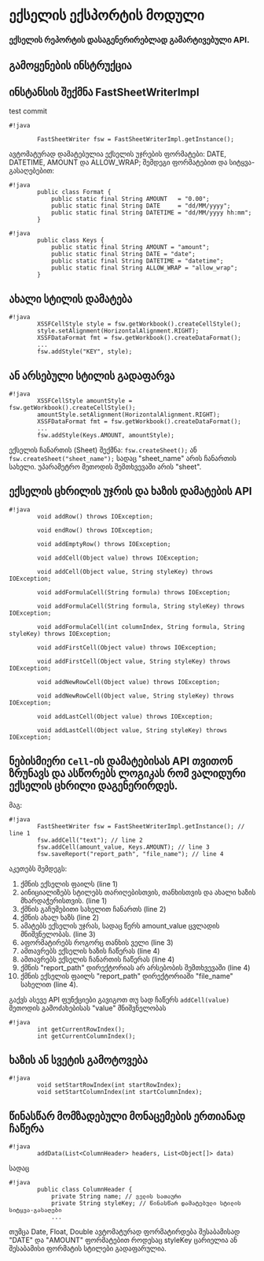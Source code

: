 # ექსელის ექსპორტის მოდული #

### **ექსელის რეპორტის დასაგენერირებლად გამარტივებული API.** ###

## გამოყენების ინსტრუქცია ##

 ## ინსტანსის შექმნა FastSheetWriterImpl ##

test commit

```
#!java

		FastSheetWriter fsw = FastSheetWriterImpl.getInstance();
```

ავტომატურად დამატებულია ექსელის უჯრების ფორმატები: DATE, DATETIME, AMOUNT და ALLOW_WRAP; შემდეგი ფორმატებით და სიტყვა-გასაღებებით:

```
#!java
		public class Format {
			public static final String AMOUNT 	= "0.00";
			public static final String DATE 	= "dd/MM/yyyy";
			public static final String DATETIME = "dd/MM/yyyy hh:mm";
		}
```


```
#!java
		public class Keys {
			public static final String AMOUNT = "amount";
			public static final String DATE = "date";
			public static final String DATETIME = "datetime";
			public static final String ALLOW_WRAP = "allow_wrap";
		}
```


## ახალი სტილის დამატება ##
```
#!java
		XSSFCellStyle style = fsw.getWorkbook().createCellStyle();
		style.setAlignment(HorizontalAlignment.RIGHT);
		XSSFDataFormat fmt = fsw.getWorkbook().createDataFormat();
		...
		fsw.addStyle("KEY", style);
```
## ან არსებული სტილის გადაფარვა ##
```
#!java
		XSSFCellStyle amountStyle = fsw.getWorkbook().createCellStyle();
		amountStyle.setAlignment(HorizontalAlignment.RIGHT);
		XSSFDataFormat fmt = fsw.getWorkbook().createDataFormat();
		...
		fsw.addStyle(Keys.AMOUNT, amountStyle);
```

ექსელის ჩანართის (Sheet) შექმნა:  `fsw.createSheet();` ან `fsw.createSheet("sheet_name");`
სადაც "sheet_name" არის ჩანართის სახელი. უპარამეტრო მეთოდის შემთხვევაში არის "sheet".

## ექსელის ცხრილის უჯრის და ხაზის დამატების API  ## 

```
#!java
		void addRow() throws IOException;

		void endRow() throws IOException;

		void addEmptyRow() throws IOException;

		void addCell(Object value) throws IOException;

		void addCell(Object value, String styleKey) throws IOException;

		void addFormulaCell(String formula) throws IOException;

		void addFormulaCell(String formula, String styleKey) throws IOException;

		void addFormulaCell(int columnIndex, String formula, String styleKey) throws IOException;

		void addFirstCell(Object value) throws IOException;

		void addFirstCell(Object value, String styleKey) throws IOException;

		void addNewRowCell(Object value) throws IOException;

		void addNewRowCell(Object value, String styleKey) throws IOException;

		void addLastCell(Object value) throws IOException;

		void addLastCell(Object value, String styleKey) throws IOException;
```

## ნებისმიერი `Cell`-ის დამატებისას API თვითონ ზრუნავს და ასწორებს ლოგიკას რომ ვალიდური ექსელის ცხრილი დაგენერირდეს. ##
 მაგ: 

```
#!java
		FastSheetWriter fsw = FastSheetWriterImpl.getInstance(); // line 1
		fsw.addCell("text"); // line 2
		fsw.addCell(amount_value, Keys.AMOUNT); // line 3
		fsw.saveReport("report_path", "file_name"); // line 4
```
 აკეთებს შემდეგს: 

1.  ქმნის ექსელის ფაილს (line 1)
2. აინიციალიზებს სტილებს თარიღებისთვის, თანხისთვის და ახალი ხაზის მხარდაჭერისთვის. (line 1)
3.  ქმნის გაჩუმებითი სახელით ჩანართს (line 2) 
4.  ქმნის ახალ ხაზს (line 2) 
5.  ამატებს ექსელის უჯრას, სადაც წერს amount_value ცვლადის მნიშვნელობას. (line 3) 
6.  აფორმატირებს როგორც თანხის ველი (line 3) 
7.  ამთავრებს ექსელის ხაზის ჩაწერას (line 4) 
8.  ამთავრებს ექსელის ჩანართის ჩაწერას (line 4) 
9.  ქმნის "report_path" დირექტორიას არ არსებობის შემთხვევაში (line 4) 
10.  ქმნის ექსელის ფაილს "report_path" დირექტორიაში "file_name" სახელით (line 4). 

გაქვს ასევე API ფუნქციები გავიგოთ თუ სად ჩაწერს `addCell(value)` მეთოდის გამოძახებისას "value" მნიშვნელობას

```
#!java
		int getCurrentRowIndex();
		int getCurrentColumnIndex();
```

## ხაზის ან სვეტის გამოტოვება ##

```
#!java
		void setStartRowIndex(int startRowIndex);
		void setStartColumnIndex(int startColumnIndex);
```

## წინასწარ მომზადებული მონაცემების ერთიანად ჩაწერა ##
```
#!java
		addData(List<ColumnHeader> headers, List<Object[]> data)
```
სადაც 
```
#!java
		public class ColumnHeader {
			private String name; // ველის სათაური
			private String styleKey; // წინასწარ დამატებული სტილის სიტყვა-გასაღები
			...
```
თუმცა Date, Float, Double ავტომატურად ფორმატირდება შესაბამისად "DATE" და "AMOUNT" ფორმატებით როდესაც styleKey ცარიელია ან შესაბამისი ფორმატის სტილები გადაფარულია.